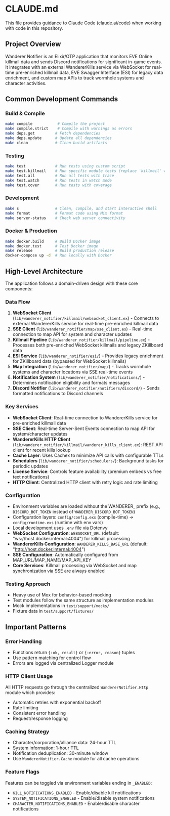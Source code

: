 # CLAUDE.md

This file provides guidance to Claude Code (claude.ai/code) when working with code in this repository.

## Project Overview

Wanderer Notifier is an Elixir/OTP application that monitors EVE Online killmail data and sends Discord notifications for significant in-game events. It integrates with an external WandererKills service via WebSocket for real-time pre-enriched killmail data, EVE Swagger Interface (ESI) for legacy data enrichment, and custom map APIs to track wormhole systems and character activities.

## Common Development Commands

### Build & Compile

```bash
make compile           # Compile the project
make compile.strict    # Compile with warnings as errors
make deps.get         # Fetch dependencies
make deps.update      # Update all dependencies
make clean            # Clean build artifacts
```

### Testing

```bash
make test             # Run tests using custom script
make test.killmail    # Run specific module tests (replace 'killmail' with module name)
make test.all         # Run all tests with trace
make test.watch       # Run tests in watch mode
make test.cover       # Run tests with coverage
```

### Development

```bash
make s                # Clean, compile, and start interactive shell
make format           # Format code using Mix format
make server-status    # Check web server connectivity
```

### Docker & Production

```bash
make docker.build     # Build Docker image
make docker.test      # Test Docker image
make release          # Build production release
docker-compose up -d  # Run locally with Docker
```

## High-Level Architecture

The application follows a domain-driven design with these core components:

### Data Flow
1. **WebSocket Client** (`lib/wanderer_notifier/killmail/websocket_client.ex`) - Connects to external WandererKills service for real-time pre-enriched killmail data
2. **SSE Client** (`lib/wanderer_notifier/map/sse_client.ex`) - Real-time connection to map API for system and character updates
3. **Killmail Pipeline** (`lib/wanderer_notifier/killmail/pipeline.ex`) - Processes both pre-enriched WebSocket killmails and legacy ZKillboard data
4. **ESI Service** (`lib/wanderer_notifier/esi/`) - Provides legacy enrichment for ZKillboard data (bypassed for WebSocket killmails)
5. **Map Integration** (`lib/wanderer_notifier/map/`) - Tracks wormhole systems and character locations via SSE real-time events
6. **Notification System** (`lib/wanderer_notifier/notifications/`) - Determines notification eligibility and formats messages
7. **Discord Notifier** (`lib/wanderer_notifier/notifiers/discord/`) - Sends formatted notifications to Discord channels

### Key Services
- **WebSocket Client**: Real-time connection to WandererKills service for pre-enriched killmail data
- **SSE Client**: Real-time Server-Sent Events connection to map API for system/character updates
- **WandererKills HTTP Client** (`lib/wanderer_notifier/killmail/wanderer_kills_client.ex`): REST API client for recent kills lookup
- **Cache Layer**: Uses Cachex to minimize API calls with configurable TTLs  
- **Schedulers** (`lib/wanderer_notifier/schedulers/`): Background tasks for periodic updates
- **License Service**: Controls feature availability (premium embeds vs free text notifications)
- **HTTP Client**: Centralized HTTP client with retry logic and rate limiting

### Configuration
- Environment variables are loaded without the WANDERER_ prefix (e.g., `DISCORD_BOT_TOKEN` instead of `WANDERER_DISCORD_BOT_TOKEN`)
- Configuration layers: `config/config.exs` (compile-time) → `config/runtime.exs` (runtime with env vars)
- Local development uses `.env` file via Dotenvy
- **WebSocket Configuration**: `WEBSOCKET_URL` (default: "ws://host.docker.internal:4004") for killmail processing
- **WandererKills Configuration**: `WANDERER_KILLS_BASE_URL` (default: "http://host.docker.internal:4004")
- **SSE Configuration**: Automatically configured from MAP_URL/MAP_NAME/MAP_API_KEY
- **Core Services**: Killmail processing via WebSocket and map synchronization via SSE are always enabled

### Testing Approach
- Heavy use of Mox for behavior-based mocking
- Test modules follow the same structure as implementation modules
- Mock implementations in `test/support/mocks/`
- Fixture data in `test/support/fixtures/`

## Important Patterns

### Error Handling
- Functions return `{:ok, result}` or `{:error, reason}` tuples
- Use pattern matching for control flow
- Errors are logged via centralized Logger module

### HTTP Client Usage
All HTTP requests go through the centralized `WandererNotifier.Http` module which provides:
- Automatic retries with exponential backoff
- Rate limiting
- Consistent error handling
- Request/response logging

### Caching Strategy
- Character/corporation/alliance data: 24-hour TTL
- System information: 1-hour TTL
- Notification deduplication: 30-minute window
- Use `WandererNotifier.Cache` module for all cache operations

### Feature Flags
Features can be toggled via environment variables ending in `_ENABLED`:

- `KILL_NOTIFICATIONS_ENABLED` - Enable/disable kill notifications
- `SYSTEM_NOTIFICATIONS_ENABLED` - Enable/disable system notifications
- `CHARACTER_NOTIFICATIONS_ENABLED` - Enable/disable character notifications